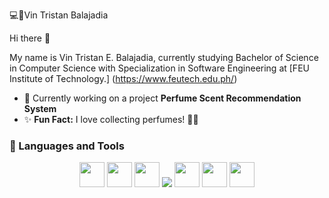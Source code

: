 💻🔰Vin Tristan Balajadia

Hi there 👋

My name is Vin Tristan E. Balajadia, currently studying Bachelor of Science in Computer Science with Specialization in Software Engineering at [FEU Institute of Technology.] (https://www.feutech.edu.ph/)

- 🌸 Currently working on a project **Perfume Scent Recommendation System**
- ✨ **Fun Fact:** I love collecting perfumes! 🧴💖

### 💼 Languages and Tools

<p align="center">
  <img src="https://cdn.jsdelivr.net/gh/devicons/devicon/icons/cplusplus/cplusplus-original.svg" width="40"/>
  <img src="https://cdn.jsdelivr.net/gh/devicons/devicon/icons/java/java-original.svg" width="40"/>
  <img src="https://cdn.jsdelivr.net/gh/devicons/devicon/icons/python/python-original.svg" width="40"/>
  <img src="https://cdn.jsdelivr.net/gh/devicons/devicon/icons/php/php-original.svg width="40"/>
  <img src="https://cdn.jsdelivr.net/gh/devicons/devicon/icons/javascript/javascript-original.svg" width="40"/>
  <img src="https://cdn.jsdelivr.net/gh/devicons/devicon/icons/oracle/oracle-original.svg" width="40"/>
  <img src="https://cdn.jsdelivr.net/gh/devicons/devicon/icons/mysql/mysql-original.svg" width="40"/>
</p>

